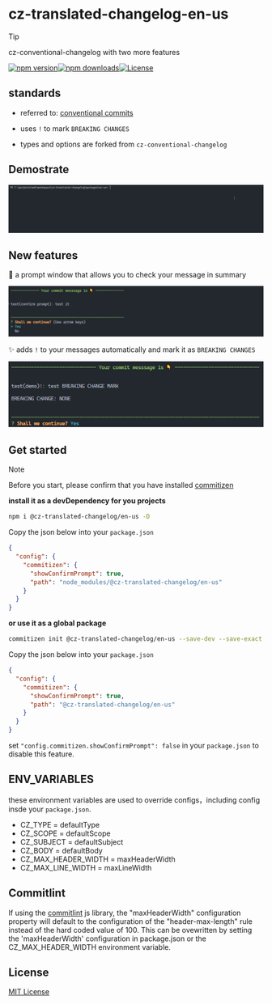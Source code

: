# cz-translated-changelog-en-us

> [!TIP]
> cz-conventional-changelog with two more features

[![npm version][npm-version-src]][npm-package-href][![npm downloads][npm-monthly-downloads-src]][npm-monthly-downloads-href][![License][license-src]][npm-package-href]

## standards

- referred to: [conventional commits](https://www.conventionalcommits.org/en/v1.0.0/)

- uses `!` to mark `BREAKING CHANGES`

- types and options are forked from `cz-conventional-changelog`

## Demostrate

![演示](https://raw.githubusercontent.com/polarove/cz-translated-changelog-en-us/master/assets/demo.gif)

## New features

🚀 a prompt window that allows you to check your message in summary

![新功能](https://raw.githubusercontent.com/polarove/cz-translated-changelog-en-us/master/assets/confirm-prompt.png)

✨ adds `!` to your messages automatically and mark it as `BREAKING CHANGES`

![新功能](https://raw.githubusercontent.com/polarove/cz-translated-changelog-en-us/master/assets/exclamation-mark.png)

## Get started

> [!NOTE]
> Before you start, please confirm that you have installed [commitizen](https://github.com/commitizen/cz-cli)

**install it as a devDependency for you projects**

```sh
npm i @cz-translated-changelog/en-us -D
```

Copy the json below into your `package.json`

```json
{
  "config": {
    "commitizen": {
      "showConfirmPrompt": true,
      "path": "node_modules/@cz-translated-changelog/en-us"
    }
  }
}
```

**or use it as a global package**

```sh [npm]
commitizen init @cz-translated-changelog/en-us --save-dev --save-exact
```

Copy the json below into your `package.json`

```json
{
  "config": {
    "commitizen": {
      "showConfirmPrompt": true,
      "path": "@cz-translated-changelog/en-us"
    }
  }
}
```

set `"config.commitizen.showConfirmPrompt": false` in your `package.json` to disable this feature.

## ENV_VARIABLES

these environment variables are used to override configs，including config insde your `package.json`.

- CZ_TYPE = defaultType
- CZ_SCOPE = defaultScope
- CZ_SUBJECT = defaultSubject
- CZ_BODY = defaultBody
- CZ_MAX_HEADER_WIDTH = maxHeaderWidth
- CZ_MAX_LINE_WIDTH = maxLineWidth

## Commitlint

If using the [commitlint](https://github.com/conventional-changelog/commitlint) js library, the "maxHeaderWidth" configuration property will default to the configuration of the "header-max-length" rule instead of the hard coded value of 100. This can be ovewritten by setting the 'maxHeaderWidth' configuration in package.json or the CZ_MAX_HEADER_WIDTH environment variable.

## License

[MIT License](./LICENSE)

<!-- Badges -->

[npm-package-href]: https://npmjs.com/package/@cz-translated-changelog/en-us

[npm-monthly-downloads-src]: https://img.shields.io/npm/dm/@cz-translated-changelog/en-us.svg?style=flat-square

[npm-monthly-downloads-href]: http://npm-stat.com/charts.html?package=@cz-translated-changelog/en-us&from=2024-03-16

[npm-version-src]: https://img.shields.io/npm/v/@cz-translated-changelog/en-us/latest.svg?style=flat-square

[license-src]: https://img.shields.io/npm/l/@cz-translated-changelog/en-us.svg?style=flat-square